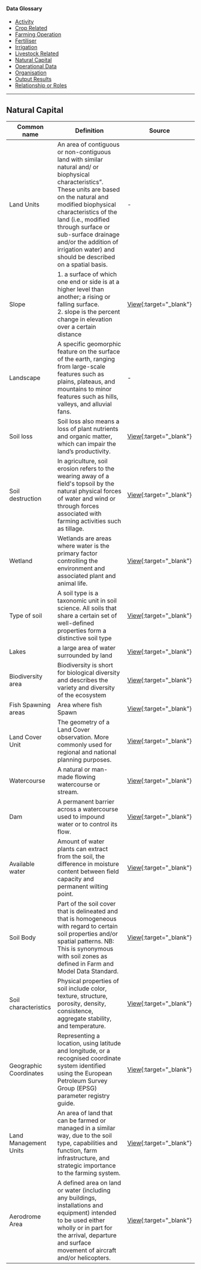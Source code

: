<h4>Data Glossary</h4>
<ul class="sub-menu">
  <li class="menu-item"><a href="/activity">Activity</a></li>
  <li class="menu-item"><a href="/crop-related">Crop Related</a></li>
  <li class="menu-item"><a href="/farming-operation">Farming Operation</a></li>
  <li class="menu-item"><a href="/fertiliser">Fertiliser</a></li>
  <li class="menu-item"><a href="/irrigation">Irrigation</a></li>
  <li class="menu-item"><a href="/livestock-related">Livestock Related</a></li>
  <li class="menu-item"><a class="active" href="/natural-capital">Natural Capital</a></li>
  <li class="menu-item"><a href="/operational-data">Operational Data</a></li>
  <li class="menu-item"><a href="/organisation">Organisation</a></li>
  <li class="menu-item"><a href="/output-results">Output Results</a></li>
  <li class="menu-item"><a href="/relationship-or-roles">Relationship or Roles</a></li>      
</ul>
<hr>

<h2 id="datalinker">Natural Capital</h2>
<p></p>

| Common name  | Definition | Source |
| ------------- | ------------- | ------------- |
| Land Units | An area of contiguous or non-contiguous land with similar natural and/ or biophysical characteristics”. These units are based on the natural and modified biophysical characteristics of the land (i.e., modified through surface or sub-surface drainage and/or the addition of irrigation water) and should be described on a spatial basis. | - |
| Slope | 1. a surface of which one end or side is at a higher level than another; a rising or falling surface. <br> 2. slope is the percent change in elevation over a certain distance| [View](https://www.google.com/){:target="_blank"} |
| Landscape | A specific geomorphic feature on the surface of the earth, ranging from large-scale features such as plains, plateaus, and mountains to minor features such as hills, valleys, and alluvial fans. | - |
| Soil loss | Soil loss also means a loss of plant nutrients and organic matter, which can impair the land’s productivity. | [View](https://www.sciencedirect.com/topics/engineering/soil-loss){:target="_blank"} |
| Soil destruction | In agriculture, soil erosion refers to the wearing away of a field's topsoil by the natural physical forces of water and wind or through forces associated with farming activities such as tillage. | [View](https://www.ontario.ca/page/soil-erosion-causes-and-effects){:target="_blank"} |
| Wetland | Wetlands are areas where water is the primary factor controlling the environment and associated plant and animal life. | [View](https://www.doc.govt.nz/nature/habitats/wetlands/){:target="_blank"} |
| Type of soil | A soil type is a taxonomic unit in soil science. All soils that share a certain set of well-defined properties form a distinctive soil type | [View](https://en.wikipedia.org/wiki/Soil_type){:target="_blank"} |
| Lakes | a large area of water surrounded by land | [View](https://www.google.com/){:target="_blank"} |
| Biodiversity area | Biodiversity is short for biological diversity and describes the variety and diversity of the ecosystem | [View](https://www.google.com/){:target="_blank"} |
| Fish Spawning areas | Area where fish Spawn | [View](https://github.com/Datalinker-Org/Farm-Data-Standards/blob/master/Farm%20Features%20and%20Attributes/FFADS_Feature-Catalogue.md){:target="_blank"} |
| Land Cover Unit | The geometry of a Land Cover observation. More commonly used for regional and national planning purposes. | [View](https://github.com/Datalinker-Org/Farm-Data-Standards/blob/master/Irrigation%20and%20Effluent/IEDS_Irrigation-and-Effluent-Data-Dictionary.md#Climatic-and-Weather-Observations){:target="_blank"} |
| Watercourse | A natural or man-made flowing watercourse or stream. | [View](https://github.com/Datalinker-Org/Farm-Data-Standards/blob/master/Farm%20Features%20and%20Attributes/FFADS_Feature-Catalogue.md){:target="_blank"} |
| Dam | A permanent barrier across a watercourse used to impound water or to control its flow. | [View](https://github.com/Datalinker-Org/Farm-Data-Standards/blob/master/Farm%20Features%20and%20Attributes/FFADS_Feature-Catalogue.md){:target="_blank"} |
| Available water | Amount of water plants can extract from the soil, the difference in moisture content between field capacity and permanent wilting point. | [View](https://github.com/Datalinker-Org/Farm-Data-Standards/blob/master/Farm%20Features%20and%20Attributes/FFADS_Feature-Catalogue.md){:target="_blank"} |
| Soil Body | Part of the soil cover that is delineated and that is homogeneous with regard to certain soil properties and/or spatial patterns. NB: This is synonymous with soil zones as defined in Farm and Model Data Standard. | [View](https://github.com/Datalinker-Org/Farm-Data-Standards/blob/master/Farm%20Features%20and%20Attributes/FFADS_Feature-Catalogue.md){:target="_blank"} |
| Soil characteristics | Physical properties of soil include color, texture, structure, porosity, density, consistence, aggregate stability, and temperature. | [View](https://www.google.com/){:target="_blank"} |
| Geographic Coordinates | Representing a location, using latitude and longitude, or a recognised coordinate system identified using the European Petroleum Survey Group (EPSG) parameter registry guide. | [View](https://github.com/Datalinker-Org/Farm-Data-Standards/blob/master/Farm%20Features%20and%20Attributes/FFADS_Feature-Catalogue.md){:target="_blank"} |
| Land Management Units | An area of land that can be farmed or managed in a similar way, due to the soil type, capabilities and function, farm infrastructure, and strategic importance to the farming system. | [View](https://www.fertiliser.org.nz/Site/code-of-practice/general/definitions.aspx){:target="_blank"} |
| Aerodrome Area | A defined area on land or water (including any buildings, installations and equipment) intended to be used either wholly or in part for the arrival, departure and surface movement of aircraft and/or helicopters. | [View](https://github.com/Datalinker-Org/Farm-Data-Standards/blob/master/Farm%20Features%20and%20Attributes/FFADS_Location-Identification_&_Spatial-Attributes.md#Location-Identification){:target="_blank"} |


